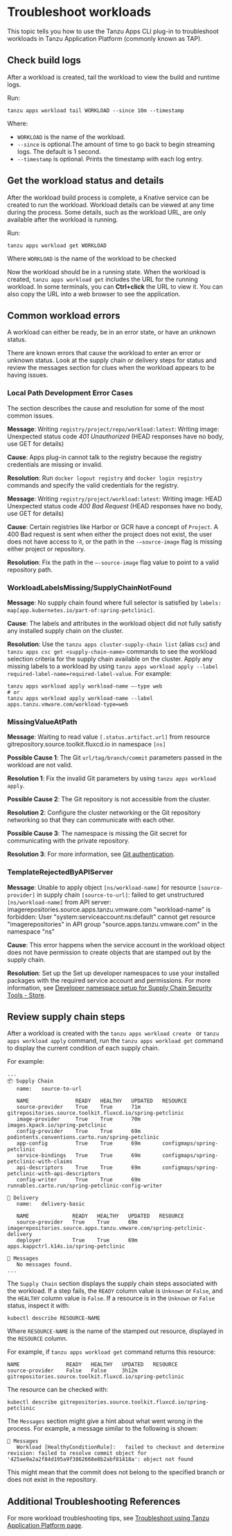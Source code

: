 # Troubleshoot workloads

This topic tells you how to use the Tanzu Apps CLI plug-in to troubleshoot workloads
in Tanzu Application Platform (commonly known as TAP).

## <a id="check-build-logs"></a> Check build logs

After a workload is created, tail the workload to view the build and runtime logs.

Run:

```console
tanzu apps workload tail WORKLOAD --since 10m --timestamp
 ```

Where:

- `WORKLOAD` is the name of the workload.
- `--since` is optional.The amount of time to go back to begin streaming logs. The default is 1 second.
- `--timestamp` is optional. Prints the timestamp with each log entry.

## <a id="workload-status"></a> Get the workload status and details

After the workload build process is complete, a Knative service can be created to run the workload.
Workload details can be viewed at any time during the process. Some details, such as the workload
URL, are only available after the workload is running.

Run:

```console
tanzu apps workload get WORKLOAD
```

Where `WORKLOAD` is the name of the workload to be checked

Now the workload should be in a running state. When the workload is created, `tanzu apps workload get`
includes the URL for the running workload. In some terminals, you can **Ctrl+click** the URL to
view it. You can also copy the URL into a web browser to see the application.

## <a id="common-workload-errors"></a> Common workload errors

A workload can either be ready, be in an error state, or have an unknown status.

There are known errors that cause the workload to enter an error or unknown status.
Look at the supply chain or delivery steps for status and review the messages section for clues when
the workload appears to be having issues.

### Local Path Development Error Cases

The section describes the cause and resolution for some of the most common issues.

**Message**: Writing `registry/project/repo/workload:latest`: Writing image: Unexpected status code
  *401 Unauthorized* (HEAD responses have no body, use GET for details)

**Cause**: Apps plug-in cannot talk to the registry because the registry credentials are missing
or invalid.

**Resolution**: Run  `docker logout registry` and `docker login registry` commands and specify
the valid credentials for the registry.

**Message**: Writing `registry/project/workload:latest`: Writing image: HEAD Unexpected status code
*400 Bad Request* (HEAD responses have no body, use GET for details)

**Cause**: Certain registries like Harbor or GCR have a concept of `Project`. A 400 Bad request
is sent when either the project does not exist, the user does not have access to it, or the path
in the `-—source-image` flag is missing either project or repository.

**Resolution**: Fix the path in the `—-source-image` flag value to point to a valid repository path.

### WorkloadLabelsMissing/SupplyChainNotFound

**Message**: No supply chain found where full selector is satisfied by `labels: map[app.kubernetes.io/part-of:spring-petclinic]`.

**Cause**: The labels and attributes in the workload object did not fully satisfy any installed supply
chain on the cluster.

**Resolution**: Use the `tanzu apps cluster-supply-chain list` (alias `csc`) and
`tanzu apps csc get <supply-chain-name>` commands to see the workload selection criteria for the
supply chain available on the cluster. Apply any missing labels to a workload by using
`tanzu apps workload apply --label required-label-name=required-label-value`. For example:

```console
tanzu apps workload apply workload-name —-type web
# or
tanzu apps workload apply workload-name --label apps.tanzu.vmware.com/workload-type=web
```

### MissingValueAtPath

**Message**: Waiting to read value `[.status.artifact.url]` from resource
gitrepository.source.toolkit.fluxcd.io  in namespace `[ns]`

**Possible Cause 1**: The Git `url/tag/branch/commit` parameters passed in the workload are not valid.

**Resolution 1**: Fix the invalid Git parameters by using `tanzu apps workload apply`.

**Possible Cause 2**: The Git repository is not accessible from the cluster.

**Resolution 2**: Configure the cluster networking or the Git repository networking so that they can
communicate with each other.

**Possible Cause 3**: The namespace is missing the Git secret for communicating with the private repository.

**Resolution 3**: For more information, see [Git authentication](../../../scc/git-auth.hbs.md).

### TemplateRejectedByAPIServer

**Message**: Unable to apply object `[ns/workload-name]` for resource `[source-provider]` in supply
chain `[source-to-url]`: failed to get unstructured `[ns/workload-name]` from API server:
imagerepositories.source.apps.tanzu.vmware.com "workload-name" is forbidden:
User "system:serviceaccount:ns:default" cannot get resource "imagerepositories" in API group
"source.apps.tanzu.vmware.com" in the namespace "ns"

**Cause**: This error happens when the service account in the workload object does not have permission
to create objects that are stamped out by the supply chain.

**Resolution**: Set up the
Set up developer namespaces to use your installed packages with the required service account and permissions. For more information, see [Developer namespace setup for Supply Chain Security Tools - Store](../../../scst-store/developer-namespace-setup.hbs.md).

## <a id="steps-failure"></a> Review supply chain steps

After a workload is created with the `tanzu apps workload create ` or `tanzu apps workload apply`
command, run the `tanzu apps workload get` command to display the current condition of each supply chain.

For example:

```console
...
📦 Supply Chain
   name:   source-to-url

   NAME               READY   HEALTHY   UPDATED   RESOURCE
   source-provider    True    True      71m       gitrepositories.source.toolkit.fluxcd.io/spring-petclinic
   image-provider     True    True      70m       images.kpack.io/spring-petclinic
   config-provider    True    True      69m       podintents.conventions.carto.run/spring-petclinic
   app-config         True    True      69m       configmaps/spring-petclinic
   service-bindings   True    True      69m       configmaps/spring-petclinic-with-claims
   api-descriptors    True    True      69m       configmaps/spring-petclinic-with-api-descriptors
   config-writer      True    True      69m       runnables.carto.run/spring-petclinic-config-writer

🚚 Delivery
   name:   delivery-basic

   NAME              READY   HEALTHY   UPDATED   RESOURCE
   source-provider   True    True      69m       imagerepositories.source.apps.tanzu.vmware.com/spring-petclinic-delivery
   deployer          True    True      69m       apps.kappctrl.k14s.io/spring-petclinic

💬 Messages
   No messages found.
...
```

The `Supply Chain` section displays the supply chain steps associated with the workload.
If a step fails, the `READY` column value is `Unknown` or `False`, and
the `HEALTHY` column value is `False`. If a resource is in the `Unknown` or `False` status,
inspect it with:

```console
kubectl describe RESOURCE-NAME
```

Where `RESOURCE-NAME` is the name of the stamped out resource, displayed in the `RESOURCE` column.

For example, if `tanzu apps workload get` command returns this resource:

```console
NAME               READY   HEALTHY   UPDATED   RESOURCE
source-provider    False   False     3h12m     gitrepositories.source.toolkit.fluxcd.io/spring-petclinic
```

The resource can be checked with:

```console
kubectl describe gitrepositories.source.toolkit.fluxcd.io/spring-petclinic
```

The `Messages` section might give a hint about what went wrong in the process.
For example, a message similar to the following is shown:

```console
💬 Messages
   Workload [HealthyConditionRule]:   failed to checkout and determine revision: failed to resolve commit object for '425ae9a2a2f84d195a9f3862668e8b2abf81418a': object not found
```

This might mean that the commit does not belong to the specified branch or does not exist in the repository.

## <a id="additional-tsg"></a>Additional Troubleshooting References

For more workload troubleshooting tips, see [Troubleshoot using Tanzu Application Platform page](../../../troubleshooting-tap/troubleshoot-using-tap.hbs.md).
